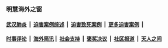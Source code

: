
### 明慧海外之窗

####  [武汉肺炎](indexes/365.md?t=02161100) &nbsp;|&nbsp;  [迫害案例综述](indexes/328.md?t=02161100) &nbsp;|&nbsp; [迫害致死案例](indexes/277.md?t=02161100)  &nbsp;|&nbsp; [更多迫害案例](indexes/81.md?t=02161100)  &nbsp;|&nbsp; 
####  [时事评论](indexes/19.md?t=02161100) &nbsp;|&nbsp; [海外简讯](indexes/245.md?t=02161100)&nbsp;|&nbsp;  [社会支持](indexes/140.md?t=02161100) &nbsp;|&nbsp; [褒奖决议](indexes/282.md?t=02161100) &nbsp;|&nbsp; [社区报道](indexes/91.md?t=02161100)  &nbsp;|&nbsp; [天人之间](indexes/78.md?t=02161100) 

